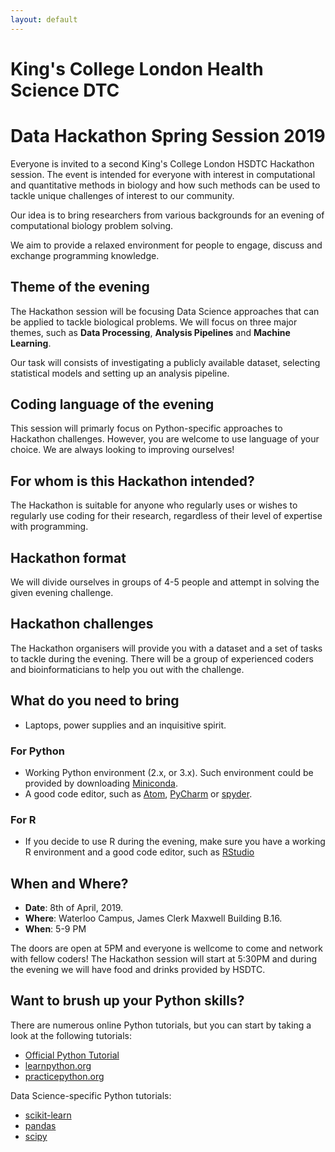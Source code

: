```yaml
---
layout: default
---
```


# King's College London Health Science DTC

# Data Hackathon Spring Session 2019

Everyone is invited to a second King's College London HSDTC Hackathon session. The event is intended for everyone with interest in computational and quantitative methods in biology and how such methods can be used to tackle unique challenges of interest to our community.

Our idea is to bring researchers from various backgrounds for an evening of computational biology problem solving.

We aim to provide a relaxed environment for people to engage, discuss and exchange programming knowledge.

## Theme of the evening

The Hackathon session will be focusing Data Science approaches that can be applied to tackle biological problems. We will focus on three major themes, such as **Data Processing**, **Analysis Pipelines** and **Machine Learning**.

Our task will consists of investigating a publicly available dataset, selecting statistical models and setting up an analysis pipeline.

## Coding language of the evening

This session will primarly focus on Python-specific approaches to Hackathon challenges. However, you are welcome to use language of your choice. We are always looking to improving ourselves!

## For whom is this Hackathon intended?

The Hackathon is suitable for anyone who regularly uses or wishes to regularly use coding for their research, regardless of their level of expertise with programming.

## Hackathon format

We will divide ourselves in groups of 4-5 people and attempt in solving the given evening challenge.

## Hackathon challenges

The Hackathon organisers will provide you with a dataset and a set of tasks to tackle during the evening. There will be a group of experienced coders and bioinformaticians to help you out with the challenge. 

## What do you need to bring

- Laptops, power supplies and an inquisitive spirit.

### For Python

- Working Python environment (2.x, or 3.x). Such environment could be provided by downloading [Miniconda](https://conda.io/miniconda.html).
- A good code editor, such as [Atom](https://atom.io/), [PyCharm](https://www.jetbrains.com/pycharm/download/) or [spyder](https://www.spyder-ide.org/).

### For R

- If you decide to use R during the evening, make sure you have a working R environment and a good code editor, such as [RStudio](https://www.rstudio.com/)

## When and Where?

- __Date__: 8th of April, 2019.
- __Where__: Waterloo Campus, James Clerk Maxwell Building B.16.
- __When__: 5-9 PM

The doors are open at 5PM  and everyone is wellcome to come and network with fellow coders! The Hackathon session will start at 5:30PM and during the evening we will have food and drinks provided by HSDTC.

## Want to brush up your Python skills?

There are numerous online Python tutorials, but you can start by taking a look at the following tutorials:

- [Official Python Tutorial](https://docs.python.org/3/tutorial/index.html)
- [learnpython.org](https://www.learnpython.org/)
- [practicepython.org](https://www.practicepython.org/)

Data Science-specific Python tutorials:

- [scikit-learn](https://scikit-learn.org/stable/)
- [pandas](https://pandas.pydata.org/)
- [scipy](https://docs.scipy.org/doc/scipy/reference/)
